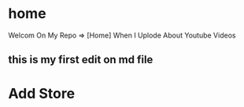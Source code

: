 # home
Welcom On My Repo => [Home] When I Uplode  About Youtube Videos
## this is my first edit on md file

# Add Store
